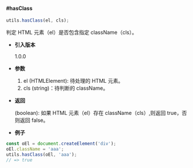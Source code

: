 #### #hasClass

```javascript
utils.hasClass(el, cls);
```

判定 HTML 元素（el）是否包含指定 className（cls）。

- **引入版本**

    1.0.0

- **参数**

    1. el (HTMLElement): 待处理的 HTML 元素。
    2. cls (string)：待判断的 className。

- **返回**

    (boolean): 如果 HTML 元素（el）存在 className（cls）,则返回 true，否则返回 false。

- **例子**

```javascript
const oEl = document.createElement('div');
oEl.className = 'aaa';
utils.hasClass(oEl, 'aaa');
// => true
```
